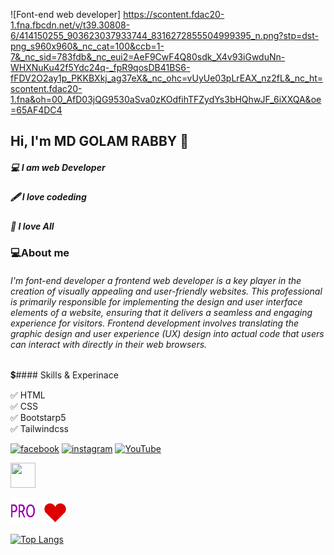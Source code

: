 ![Font-end web developer] https://scontent.fdac20-1.fna.fbcdn.net/v/t39.30808-6/414150255_903623037933744_8316272855504999395_n.png?stp=dst-png_s960x960&_nc_cat=100&ccb=1-7&_nc_sid=783fdb&_nc_eui2=AeF9CwF4Q80sdk_X4v93iGwduNn-WHXNuKu42f5Ydc24q-_fpR9qosDB41BS6-fFDV2O2ay1p_PKKBXkj_ag37eX&_nc_ohc=vUyUe03pLrEAX_nz2fL&_nc_ht=scontent.fdac20-1.fna&oh=00_AfD03jQG9530aSva0zKOdfihTFZydYs3bHQhwJF_6iXXQA&oe=65AF4DC4

##  Hi, I'm MD GOLAM RABBY 👋
##### 💻 I am web Developer
##### 🖋 I love codeding
##### 💋 I love All

### 💻About me

###### I'm font-end developer a frontend web developer is a key player in the creation of visually appealing and user-friendly websites. This professional is primarily responsible for implementing the design and user interface elements of a website, ensuring that it delivers a seamless and engaging experience for visitors. Frontend development involves translating the graphic design and user experience (UX) design into actual code that users can interact with directly in their web browsers.



💲#### Skills & Experinace


✅ HTML <br>
✅ CSS <br>
✅ Bootstarp5 <br>
✅ Tailwindcss <br>



[<img src='https://cdn.jsdelivr.net/npm/simple-icons@3.0.1/icons/facebook.svg' alt='facebook' height='40'>](https://www.facebook.com/profile.php?id=100048581693279)  [<img src='https://cdn.jsdelivr.net/npm/simple-icons@3.0.1/icons/instagram.svg' alt='instagram' height='40'>](https://www.instagram.com/golam_rabby56/) 
[<img src='https://cdn.jsdelivr.net/npm/simple-icons@3.0.1/icons/youtube.svg' alt='YouTube' height='40'>](https://www.youtube.com/channel/https://www.youtube.com/@CodingForYou12)  

<a href='https://docs.github.com/en/developers'><img src='https://media.licdn.com/dms/image/D4E0BAQG-i2j7Q2WFIA/company-logo_200_200/0/1694593112031/img_logo?e=2147483647&v=beta&t=o1304VK0Zbh3CBA-8_LNYNZZCNrQjMIBS-nwKrAMzbY' width='40' height='40'></a> 




<a href='https://github.com/pricing'><img src='https://raw.githubusercontent.com/acervenky/animated-github-badges/master/assets/pro.gif' width='40' height='40'></a> <a href='https://docs.github.com/en/github/supporting-the-open-source-community-with-github-sponsors'><img src='https://raw.githubusercontent.com/acervenky/animated-github-badges/master/assets/sponsorbadge.gif' width='35' height='35'></a> 



[![Top Langs](https://github-readme-stats.vercel.app/api/top-langs/?username=mdgolamrabby2)](https://github.com/anuraghazra/github-readme-stats)



